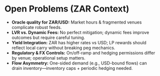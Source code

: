 # Open Problems (ZAR Context)

- **Oracle quality for ZAR/USD:** Market hours & fragmented venues complicate robust feeds.
- **LVR vs. Dynamic Fees:** No perfect mitigation; dynamic fees improve outcomes but require careful tuning.
- **Yield Integration:** ZAR has higher rates vs USD; LP rewards should reflect local carry without breaking peg mechanics.
- **Regulatory & FX Controls:** On/off-ramp and hedging permissions differ by venue; operational setup matters.
- **Flow Asymmetry:** One-sided demand (e.g., USD-bound flows) can drain inventory—inventory caps + periodic hedging needed.

